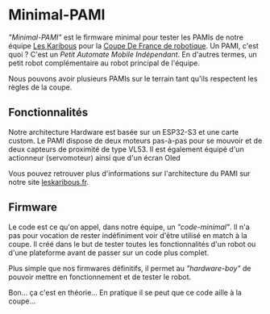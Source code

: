 # Minimal-PAMI

*"Minimal-PAMI"* est le firmware minimal pour tester les PAMIs de notre équipe [Les Karibous](leskaribous.fr) pour la [Coupe De France de robotique](coupederobotique.fr). Un PAMI, c'est quoi ? C'est un *Petit Automate Mobile Indépendant*. En d'autres termes, un petit robot complémentaire au robot principal de l'équipe. 

Nous pouvons avoir plusieurs PAMIs sur le terrain tant qu'ils respectent les règles de la coupe.

## Fonctionnalités

Notre architecture Hardware est basée sur un ESP32-S3 et une carte custom. Le PAMI dispose de deux moteurs pas-à-pas pour se mouvoir et de deux capteurs de proximité de type VL53. Il est également équipé d'un actionneur (servomoteur) ainsi que d'un écran Oled

Vous pouvez retrouver plus d'informations sur l'architecture du PAMI sur notre site [leskaribous.fr](leskaribous.fr).

## Firmware

Le code est ce qu'on appel, dans notre équipe, un *"code-minimal"*. Il n'a pas pour vocation de rester indéfiniment voir d'être utilisé en match à la coupe. Il créé dans le but de tester toutes les fonctionnalités d'un robot ou d'une plateforme avant de passer sur un code plus complet. 

Plus simple que nos firmwares définitifs, il permet au *"hardware-boy"* de pouvoir mettre en fonctionnement et de tester le robot.

Bon... ça c'est en théorie... En pratique il se peut que ce code aille à la coupe...
